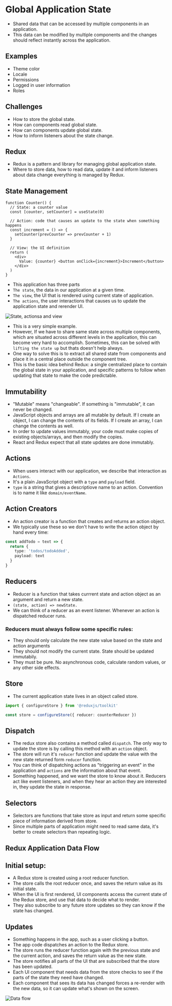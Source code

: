# Global Application State

- Shared data that can be accessed by multiple components in an application.
- This data can be modified by multiple components and the changes should reflect instantly across the application.

## Examples

- Theme color
- Locale
- Permissions
- Logged in user information
- Roles


## Challenges

- How to store the global state.
- How can components read global state.
- How can components update global state.
- How to inform listeners about the state change.


## Redux

- Redux is a pattern and library for managing global application state.
- Where to store data, how to read data, update it and inform listeners about data change everything is managed by Redux.


## State Management

```tsx
function Counter() {
  // State: a counter value
  const [counter, setCounter] = useState(0)

  // Action: code that causes an update to the state when something happens
  const increment = () => {
    setCounter(prevCounter => prevCounter + 1)
  }

  // View: the UI definition
  return (
    <div>
      Value: {counter} <button onClick={increment}>Increment</button>
    </div>
  )
}
```

- This application has three parts
- `The state`, the data in our application at a given time.
- `The view`, the UI that is rendered using current state of application.
- `The actions`, the user interactions that causes us to update the application state and rerender UI.

![State, actionsa and view](https://redux.js.org/assets/images/one-way-data-flow-04fe46332c1ccb3497ecb04b94e55b97.png)

- This is a very simple example.
- However, If we have to share same state across multiple components, which are situated across different levels in the application, this can become very hard to accomplish. Sometimes, this can be solved with `lifting the state up` but thats doesn't help always.
- One way to solve this is to extract all shared state from components and place it in a central place outside the component tree.
- This is the basic idea behind Redux: a single centralized place to contain the global state in your application, and specific patterns to follow when updating that state to make the code predictable.


## Immutability

- "Mutable" means "changeable". If something is "immutable", it can never be changed.
- JavaScript objects and arrays are all mutable by default. If I create an object, I can change the contents of its fields. If I create an array, I can change the contents as well.
- In order to update values immutably, your code must make copies of existing objects/arrays, and then modify the copies.
- React and Redux expect that all state updates are done immutably.



## Actions

- When users interact with our application, we describe that interaction as `Actions`.
- It's a plain JavaScript object with a `type` and `payload` field.
- `type` is a string that gives a descriptiove name to an action. Convention is to name it like `domain/eventName`.


## Action Creators

- An action creator is a function that creates and returns an action object.
- We typically use these so we don't have to write the action object by hand every time:

```ts
const addTodo = text => {
  return {
    type: 'todos/todoAdded',
    payload: text
  }
}
```

## Reducers

- Reducer is a function that takes currrent state and action object as an argument and return a new state.
- `(state, action) => newState.`
- We can think of a reducer as an event listener. Whenever an action is dispatched reducer runs.


### Reducers must always follow some specific rules:

- They should only calculate the new state value based on the state and action arguments
- They should not modify the current state. State should be updated immutabily.
- They must be pure. No asynchronous code, calculate random values, or any other side effects.


## Store

- The current application state lives in an object called store.

```ts
import { configureStore } from '@reduxjs/toolkit'

const store = configureStore({ reducer: counterReducer })
```


## Dispatch

- The redux store also contains a method called `dispatch`. The only way to update the store is by calling this method with an `action` object.
- The store will run it's `reducer` function and update the value with the new state returned form `reducer` function.
- You can think of dispatching actions as "triggering an event" in the application and `actions` are the information about that event.
- Something happened, and we want the store to know about it. Reducers act like event listeners, and when they hear an action they are interested in, they update the state in response.


## Selectors

- Selectors are functions that take store as input and return some specific piece of information derived from store.
- Since multiple parts of application might need to read same data, it's better to create selectors than repeating logic.



## Redux Application Data Flow


## Initial setup:

- A Redux store is created using a root reducer function.
- The store calls the root reducer once, and saves the return value as its initial state.
- When the UI is first rendered, UI components access the current state of the Redux store, and use that data to decide what to render.
- They also subscribe to any future store updates so they can know if the state has changed.


## Updates

- Something happens in the app, such as a user clicking a button.
- The app code dispatches an action to the Redux store.
- The store runs the reducer function again with the previous state and the current action, and saves the return value as the new state.
- The store notifies all parts of the UI that are subscribed that the store has been updated.
- Each UI component that needs data from the store checks to see if the parts of the state they need have changed.
- Each component that sees its data has changed forces a re-render with the new data, so it can update what's shown on the screen.

![Data flow](https://redux.js.org/assets/images/ReduxDataFlowDiagram-49fa8c3968371d9ef6f2a1486bd40a26.gif)
